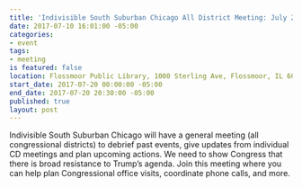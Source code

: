```yaml
---
title: 'Indivisible South Suburban Chicago All District Meeting: July 20'
date: 2017-07-10 16:01:00 -05:00
categories:
- event
tags:
- meeting
is featured: false
location: Flossmoor Public Library, 1000 Sterling Ave, Flossmoor, IL 60422
start_date: 2017-07-20 00:00:00 -05:00
end_date: 2017-07-20 20:30:00 -05:00
published: true
layout: post
---
```


Indivisible South Suburban Chicago will have a general meeting (all congressional districts) to debrief past events, give updates from individual CD meetings and plan upcoming actions. We need to show Congress that there is broad resistance to Trump’s agenda. Join this meeting where you can help plan Congressional office visits, coordinate phone calls, and more.